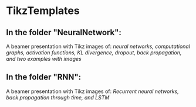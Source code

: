 # TikzTemplates

## In the folder "NeuralNetwork":
A beamer presentation with Tikz images of: *neural networks, computational graphs, activation functions, KL divergence, dropout, back propagation, and two examples with images*

## In the folder "RNN": 
A beamer presentation with Tikz images of: *Recurrent neural networks, back propagation through time, and LSTM*
